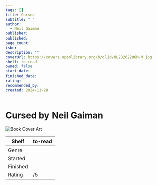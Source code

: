 ```yaml
---
tags: []
title: Cursed
subtitle: " "
author:
  - Neil Gaiman
publisher: 
published: 
page_count: 
isbn: 
description: ""
coverUrl: https://covers.openlibrary.org/b/olid/OL28262206M-M.jpg
shelf: to-read
owned: false
start_date: 
finished_date: 
rating: 
recommended_by: 
created: 2024-11-28
---
```


# Cursed by Neil Gaiman

![Book Cover Art](https://covers.openlibrary.org/b/olid/OL28262206M-M.jpg)

| Shelf | to-read |
| --- | --- |
| Genre |  |
| Started |  |
| Finished |  |
| Rating | /5 |

